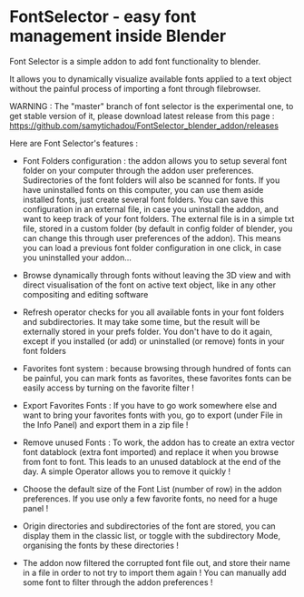 # FontSelector - easy font management inside Blender

Font Selector is a simple addon to add font functionality to blender.

It allows you to dynamically visualize available fonts applied to a text object without the painful process of importing a font through filebrowser.

WARNING : 
The "master" branch of font selector is the experimental one, to get stable version of it, please download latest release from this page : https://github.com/samytichadou/FontSelector_blender_addon/releases


Here are Font Selector's features :

- Font Folders configuration : the addon allows you to setup several font folder on your computer through the addon user preferences. Sudirectories of the font folders will also be scanned for fonts. If you have uninstalled fonts on this computer, you can use them aside installed fonts, just create several font folders. You can save this configuration in an external file, in case you uninstall the addon, and want to keep track of your font folders. The external file is in a simple txt file, stored in a custom folder (by default in config folder of blender, you can change this through user preferences of the addon). This means you can load a previous font folder configuration in one click, in case you uninstalled your addon...

- Browse dynamically through fonts without leaving the 3D view and with direct visualisation of the font on active text object, like in any other compositing and editing software

- Refresh operator checks for you all available fonts in your font folders and subdirectories. It may take some time, but the result will be externally stored in your prefs folder. You don't have to do it again, except if you installed (or add) or uninstalled (or remove) fonts in your font folders

- Favorites font system : because browsing through hundred of fonts can be painful, you can mark fonts as favorites, these favorites fonts can be easily access by turning on the favorite filter !

- Export Favorites Fonts : If you have to go work somewhere else and want to bring your favorites fonts with you, go to export (under File in the Info Panel) and export them in a zip file !

- Remove unused Fonts : To work, the addon has to create an extra vector font datablock (extra font imported) and replace it when you browse from font to font. This leads to an unused datablock at the end of the day. A simple Operator allows you to remove it quickly !

- Choose the default size of the Font List (number of row) in the addon preferences. If you use only a few favorite fonts, no need for a huge panel !

- Origin directories and subdirectories of the font are stored, you can display them in the classic list, or toggle with the subdirectory Mode, organising the fonts by these directories !

- The addon now filtered the corrupted font file out, and store their name in a file in order to not try to import them again ! You can manually add some font to filter through the addon preferences !
